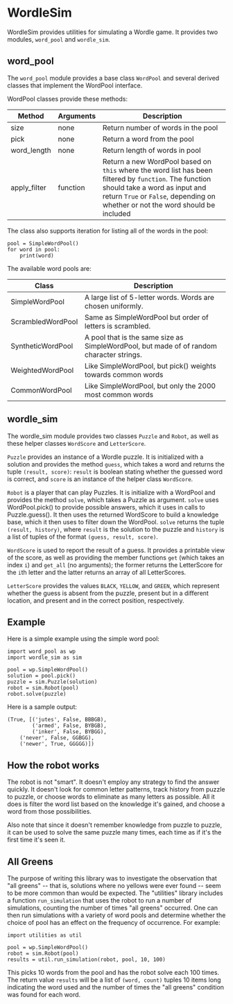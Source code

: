 # WordleSim

WordleSim provides utilities for simulating a Wordle game. It provides
two modules, `word_pool` and `wordle_sim`.

## word_pool

The `word_pool` module provides a base class `WordPool` and several
derived classes that implement the WordPool interface.

WordPool classes provide these methods:

| Method | Arguments | Description |
| ------ | --------- | ----------- |
| size | none | Return number of words in the pool |
| pick | none | Return a word from the pool |
| word_length | none | Return length of words in pool |
|apply_filter | function | Return a new WordPool based on `this` where the word list has been filtered by `function`. The function should take a word as input and return `True` or `False`, depending on whether or not the word should be included |

The class also supports iteration for listing all of the words in the
pool:

```
pool = SimpleWordPool()
for word in pool:
    print(word)
```

The available word pools are:

| Class | Description |
| ----- | ----------- |
| SimpleWordPool | A large list of 5-letter words. Words are chosen uniformly. |
| ScrambledWordPool | Same as SimpleWordPool but order of letters is scrambled. |
| SyntheticWordPool | A pool that is the same size as SimpleWordPool, but made of of random character strings. |
| WeightedWordPool | Like SimpleWordPool, but pick() weights towards common words |
| CommonWordPool | Like SimpleWordPool, but only the 2000 most common words |

## wordle_sim

The wordle_sim module provides two classes `Puzzle` and `Robot`, as
well as these helper classes `WordScore` and `LetterScore`.


`Puzzle` provides an instance of a Wordle puzzle. It is initialized
with a solution and provides the method `guess`, which takes a word
and returns the tuple `(result, score)`: `result` is boolean stating
whether the guessed word is correct, and `score` is an instance of the
helper class `WordScore`.

`Robot` is a player that can play Puzzles. It is initialize with a
WordPool and provides the method `solve`, which takes a Puzzle as
argument. `solve` uses WordPool.pick() to provide possible answers,
which it uses in calls to Puzzle.guess(). It then uses the returned
WordScore to build a knowledge base, which it then uses to filter down
the WordPool. `solve` returns the tuple `(result, history)`, where
`result` is the solution to the puzzle and `history` is a list of
tuples of the format `(guess, result, score)`.

`WordScore` is used to report the result of a guess. It provides a
printable view of the score, as well as providing the member functions
`get` (which takes an index `i`) and `get_all` (no arguments); the
former returns the LetterScore for the `i`th letter and the latter
returns an array of all LetterScores.

`LetterScore` provides the values `BLACK`, `YELLOW`, and `GREEN`,
which represent whether the guess is absent from the puzzle, present
but in a different location, and present and in the correct position,
respectively.

## Example

Here is a simple example using the simple word pool:

```
import word_pool as wp
import wordle_sim as sim

pool = wp.SimpleWordPool()
solution = pool.pick()
puzzle = sim.Puzzle(solution)
robot = sim.Robot(pool)
robot.solve(puzzle)
```

Here is a sample output:

```
(True, [('jutes', False, BBBGB),
        ('armed', False, BYBGB),
        ('inker', False, BYBGG),
	('never', False, GGBGG),
	('newer', True, GGGGG)])
```

## How the robot works

The robot is not "smart". It doesn't employ any strategy to find the
answer quickly. It doesn't look for common letter patterns, track
history from puzzle to puzzle, or choose words to eliminate as many
letters as possible. All it does is filter the word list based on the
knowledge it's gained, and choose a word from those possibilities.

Also note that since it doesn't remember knowledge from puzzle to
puzzle, it can be used to solve the same puzzle many times, each time
as if it's the first time it's seen it.

## All Greens

The purpose of writing this library was to investigate the observation that 
"all greens" -- that is, solutions where no yellows were ever found -- seem 
to be more common than would be expected. The "utilities" library includes a 
function `run_simulation` that uses the robot to run a number of simulations,
counting the number of times "all greens" occurred. One can then run 
simulations with a variety of word pools and determine whether the choice of 
pool has an effect on the frequency of occurrence. For example:

```commandline
import utilities as util

pool = wp.SimpleWordPool()
robot = sim.Robot(pool)
results = util.run_simulation(robot, pool, 10, 100)
```

This picks 10 words from the pool and has the robot solve each 100 times. 
The return value `results` will be a list of `(word, count)` tuples 10 items 
long indicating the word used and the number of times the "all greens" 
condition was found for each word.